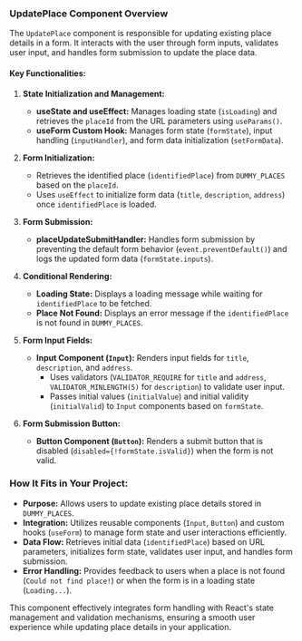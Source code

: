 ### UpdatePlace Component Overview

The `UpdatePlace` component is responsible for updating existing place details in a form. It interacts with the user through form inputs, validates user input, and handles form submission to update the place data.

#### Key Functionalities:

1. **State Initialization and Management:**
   - **useState and useEffect:** Manages loading state (`isLoading`) and retrieves the `placeId` from the URL parameters using `useParams()`.
   - **useForm Custom Hook:** Manages form state (`formState`), input handling (`inputHandler`), and form data initialization (`setFormData`).

2. **Form Initialization:**
   - Retrieves the identified place (`identifiedPlace`) from `DUMMY_PLACES` based on the `placeId`.
   - Uses `useEffect` to initialize form data (`title`, `description`, `address`) once `identifiedPlace` is loaded.

3. **Form Submission:**
   - **placeUpdateSubmitHandler:** Handles form submission by preventing the default form behavior (`event.preventDefault()`) and logs the updated form data (`formState.inputs`).

4. **Conditional Rendering:**
   - **Loading State:** Displays a loading message while waiting for `identifiedPlace` to be fetched.
   - **Place Not Found:** Displays an error message if the `identifiedPlace` is not found in `DUMMY_PLACES`.

5. **Form Input Fields:**
   - **Input Component (`Input`):** Renders input fields for `title`, `description`, and `address`.
     - Uses validators (`VALIDATOR_REQUIRE` for `title` and `address`, `VALIDATOR_MINLENGTH(5)` for `description`) to validate user input.
     - Passes initial values (`initialValue`) and initial validity (`initialValid`) to `Input` components based on `formState`.

6. **Form Submission Button:**
   - **Button Component (`Button`):** Renders a submit button that is disabled (`disabled={!formState.isValid}`) when the form is not valid.

### How It Fits in Your Project:

- **Purpose:** Allows users to update existing place details stored in `DUMMY_PLACES`.
- **Integration:** Utilizes reusable components (`Input`, `Button`) and custom hooks (`useForm`) to manage form state and user interactions efficiently.
- **Data Flow:** Retrieves initial data (`identifiedPlace`) based on URL parameters, initializes form state, validates user input, and handles form submission.
- **Error Handling:** Provides feedback to users when a place is not found (`Could not find place!`) or when the form is in a loading state (`Loading...`).

This component effectively integrates form handling with React's state management and validation mechanisms, ensuring a smooth user experience while updating place details in your application.